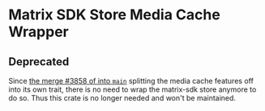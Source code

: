 # Matrix SDK Store Media Cache Wrapper

## Deprecated

Since [the merge #3858 of into `main`](https://github.com/matrix-org/matrix-rust-sdk/pull/3858) splitting the media cache features off into its own trait, there is no need to wrap the matrix-sdk store anymore to do so. Thus this crate is no longer needed and won't be maintained.
